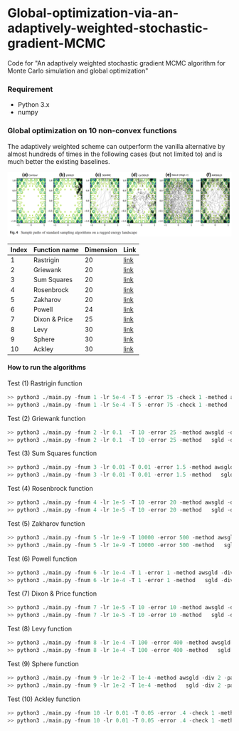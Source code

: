 # Global-optimization-via-an-adaptively-weighted-stochastic-gradient-MCMC
Code for "An adaptively weighted stochastic gradient MCMC algorithm for Monte Carlo simulation and global optimization"



### Requirement
* Python 3.x
* numpy

### Global optimization on 10 non-convex functions

The adaptively weighted scheme can outperform the vanilla alternative by almost hundreds of times in the following cases (but not limited to) and is much better the existing baselines.

<img src="/images/multil-mode_exploration.png" width="800">



| Index | Function name | Dimension  | Link |
| ------------- | ------------- | ------------- | ------------- |
|1 | Rastrigin | 20  | [link](https://en.wikipedia.org/wiki/Rastrigin_function)  |
|2 | Griewank  | 20  | [link](https://www.sfu.ca/~ssurjano/griewank.html)  |
|3 | Sum Squares | 20 | [link](https://en.wikipedia.org/wiki/Sum_of_squares_function) |
|4 | Rosenbrock  | 20 |[link](https://en.wikipedia.org/wiki/Rosenbrock_function)  |
|5 | Zakharov  | 20   |[link](https://www.sfu.ca/~ssurjano/zakharov.html)  |
|6 | Powell | 24 | [link](https://www.sfu.ca/~ssurjano/powell.html) |
|7 | Dixon & Price | 25 | [link](https://www.sfu.ca/~ssurjano/dixonpr.html)  |
|8 | Levy | 30 | [link](https://www.sfu.ca/~ssurjano/levy.html) |
|9 | Sphere | 30 | [link](https://www.sfu.ca/~ssurjano/spheref.html) |
|10 | Ackley | 30 | [link](https://www.sfu.ca/~ssurjano/ackley.html) |


#### How to run the algorithms

Test (1) Rastrigin function
```python
>> python3 ./main.py -fnum 1 -lr 5e-4 -T 5 -error 75 -check 1 -method awsgld -div 3 -part 100 -zeta 0.02 -decay_lr 200
>> python3 ./main.py -fnum 1 -lr 5e-4 -T 5 -error 75 -check 1 -method   sgld -div 3 -part 100 -zeta 0.02 -decay_lr 200
```

Test (2) Griewank function
```python
>> python3 ./main.py -fnum 2 -lr 0.1  -T 10 -error 25 -method awsgld -div 5 -part 100 -zeta 10
>> python3 ./main.py -fnum 2 -lr 0.1  -T 10 -error 25 -method   sgld -div 5 -part 100 -zeta 10
```


Test (3) Sum Squares function
```python
>> python3 ./main.py -fnum 3 -lr 0.01 -T 0.01 -error 1.5 -method awsgld -div 1 -part 100 -zeta 1
>> python3 ./main.py -fnum 3 -lr 0.01 -T 0.01 -error 1.5 -method   sgld -div 1 -part 100 -zeta 1
```


Test (4) Rosenbrock function
```python
>> python3 ./main.py -fnum 4 -lr 1e-5 -T 10 -error 20 -method awsgld -div 3 -part 100 -zeta 10
>> python3 ./main.py -fnum 4 -lr 1e-5 -T 10 -error 20 -method   sgld -div 3 -part 100 -zeta 10
```


Test (5) Zakharov function
```python
>> python3 ./main.py -fnum 5 -lr 1e-9 -T 10000 -error 500 -method awsgld -div 50 -part 100 -zeta 0.5
>> python3 ./main.py -fnum 5 -lr 1e-9 -T 10000 -error 500 -method   sgld -div 50 -part 100 -zeta 0.5
```

Test (6) Powell function
```python
>> python3 ./main.py -fnum 6 -lr 1e-4 -T 1 -error 1 -method awsgld -div 2 -part 100 -zeta 200
>> python3 ./main.py -fnum 6 -lr 1e-4 -T 1 -error 1 -method   sgld -div 2 -part 100 -zeta 200
```

Test (7) Dixon & Price function
```python
>> python3 ./main.py -fnum 7 -lr 1e-5 -T 10 -error 10 -method awsgld -div 2 -part 100 -zeta 20
>> python3 ./main.py -fnum 7 -lr 1e-5 -T 10 -error 10 -method   sgld -div 2 -part 100 -zeta 20
```

Test (8) Levy function
```python
>> python3 ./main.py -fnum 8 -lr 1e-4 -T 100 -error 400 -method awsgld -div 60 -part 100 -zeta 10
>> python3 ./main.py -fnum 8 -lr 1e-4 -T 100 -error 400 -method   sgld -div 60 -part 100 -zeta 10
```

Test (9) Sphere function
```python
>> python3 ./main.py -fnum 9 -lr 1e-2 -T 1e-4 -method awsgld -div 2 -part 100 -zeta 1
>> python3 ./main.py -fnum 9 -lr 1e-2 -T 1e-4 -method   sgld -div 2 -part 100 -zeta 1
```

Test (10) Ackley function
```python
>> python3 ./main.py -fnum 10 -lr 0.01 -T 0.05 -error .4 -check 1 -method awsgld -div 0.04 -part 100 -zeta 0.2
>> python3 ./main.py -fnum 10 -lr 0.01 -T 0.05 -error .4 -check 1 -method   sgld -div 0.04 -part 100 -zeta 0.2
```

